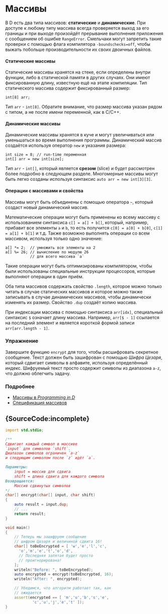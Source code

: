 # Массивы

В D есть два типа массивов: **статические** и **динамические**.
При доступе к любому типу массива всегда проверяется выход за его границы и
при выходе произойдёт прерывание выполнения приложения с сообщением об ошибке
`RangeError`. Смельчаки могут запретить такие проверки с помощью флага
компилятора `-boundschecks=off`, чтобы выжать побольше производительности их
своих двоичных файлов.

#### Статические массивы

Статические массивы хранятся на стеке, если определены внутри функции, либо в
статической памяти в других случаях. Они имеют фиксированную длину, известную
ещё на этапе компиляции. Тип статического массива содержит фиксированный размер:

    int[8] arr;

Тип `arr` - `int[8]`. Обратите внимание, что размер массива указан рядом с
типом, а не после имени переменной, как в C/C++.

#### Динамические массивы

Динамические массивы хранятся в куче и могут увеличиваться или уменьшаться во
время выполнения программы. Динамический массив создаётся используя оператор
`new` и указания размера:

    int size = 8; // run-time переменная
    int[] arr = new int[size];

Тип `arr` - `int[]`, который является **срезом** (slice) и будет рассмотрен
более подробно в следующем разделе. Многомерные массивы могут быть легко созданы
используя синтаксис `auto arr = new int[3][3]`.

#### Операции с массивами и свойства

Массивы могут быть объединены с помощью оператора `~`, который создаст новый
динамический массив.

Математические операции могут быть применены ко всему массиву с использованием
синтаксиса `c[] = a[] + b[]`, который, например, прибавит все элементы `a` и
`b`, то есть получится `c[0] = a[0] + b[0]`, `c[1] = a[1] + b[1]` и т.д. Также
возможно выполнять операции со всем массивом, используя только одно значение:

    a[] *= 2;  // умножить все элементы на 2
    a[] %= 26; // вычисление по модулю 26
               // для всего массива `a`

Такие операции могут быть оптимизированы компилятором, чтобы были использованы
специальные инструкции процессоров, которые выполняют операции в один приём.

Оба типа массивов содержать свойство `.length`, которое можно только читать в
случае статических массивов и которое можно также записывать в случае
динамических массивов, чтобы динамически изменять их размер. Свойство `.dup`
создаёт копию массива.

При индексации массива с помощью синтаксиса `arr[idx]`, специальный синтаксис
`$` означает длину массива. Например, `arr[$ - 1]` ссылается на последний
элемент и является короткой формой записи `arr[arr.length - 1]`.

### Упражнение

Завершите функцию `encrypt` для того, чтобы расшифровать секретное сообщение.
Текст должен быть зашифрован с помощью *Шифра Цезаря*, который сдвигает символы
в алфавите, используя определённый индекс. Шифруемый текст просто содержит
символы из диапазона `a-z`, что должно облегчить задачу.

### Подробнее

- [Массивы в _Programming in D_](http://ddili.org/ders/d.en/arrays.html)
- [Спецификация массивов](https://dlang.org/spec/arrays.html)

## {SourceCode:incomplete}

```d
import std.stdio;

/**
Сдвигает каждый символ в массиве
`input` для символов `shift`.
Диапазон символов ограничен `a-z`
и следующим символом после `z` идёт `a`.

Параметры:
    input = массив для сдвига
    shift = длина сдвига для каждого символа
Возвращается:
    Массив сдвинутых символов
*/
char[] encrypt(char[] input, char shift)
{
    auto result = input.dup;
    // ...
    return result;
}

void main()
{
    // Теперь мы зашифруем сообщение
    // шифром Цезаря и величиной сдвига 16!
    char[] toBeEncrypted = [ 'w','e','l','c',
      'o','m','e','t','o','d',
      // Последняя запятая будет просто
      // проигнорирована!
    ];
    writeln("Before: ", toBeEncrypted);
    auto encrypted = encrypt(toBeEncrypted, 16);
    writeln("After: ", encrypted);

    // Убедимся, что алгоритм работает так, как
    // ожидается
    assert(encrypted == [ 'm','u','b','s','e',
            'c','u','j','e','t' ]);
}
```
